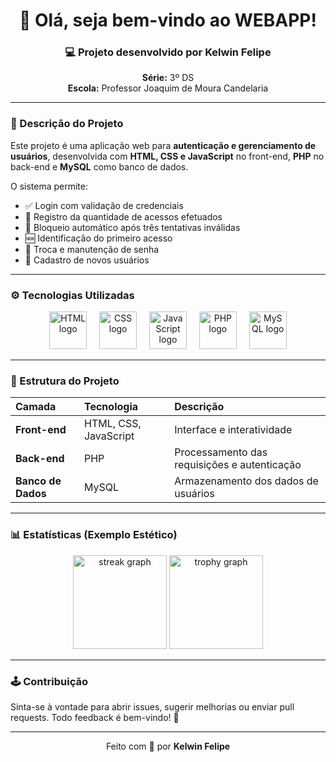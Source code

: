 <h1 align="center">👋 Olá, seja bem-vindo ao WEBAPP!</h1>

###

<h3 align="center">💻 Projeto desenvolvido por <strong>Kelwin Felipe</strong></h3>

<p align="center">
  <strong>Série:</strong> 3º DS <br>
  <strong>Escola:</strong> Professor Joaquim de Moura Candelaria
</p>

---

### 🧾 Descrição do Projeto

Este projeto é uma aplicação web para **autenticação e gerenciamento de usuários**, desenvolvida com **HTML, CSS e JavaScript** no front-end, **PHP** no back-end e **MySQL** como banco de dados.

O sistema permite:

* ✅ Login com validação de credenciais
* 🔢 Registro da quantidade de acessos efetuados
* 🚫 Bloqueio automático após três tentativas inválidas
* 🆕 Identificação do primeiro acesso
* 🔐 Troca e manutenção de senha
* 🧍 Cadastro de novos usuários

---

### ⚙️ Tecnologias Utilizadas

<div align="center">
  <img src="https://skillicons.dev/icons?i=html" height="60" alt="HTML logo" />
  <img width="12" />
  <img src="https://skillicons.dev/icons?i=css" height="60" alt="CSS logo" />
  <img width="12" />
  <img src="https://skillicons.dev/icons?i=javascript" height="60" alt="JavaScript logo" />
  <img width="12" />
  <img src="https://skillicons.dev/icons?i=php" height="60" alt="PHP logo" />
  <img width="12" />
  <img src="https://skillicons.dev/icons?i=mysql" height="60" alt="MySQL logo" />
</div>

---

### 🧩 Estrutura do Projeto

| Camada             | Tecnologia            | Descrição                                    |
| :----------------- | :-------------------- | :------------------------------------------- |
| **Front-end**      | HTML, CSS, JavaScript | Interface e interatividade                   |
| **Back-end**       | PHP                   | Processamento das requisições e autenticação |
| **Banco de Dados** | MySQL                 | Armazenamento dos dados de usuários          |

---

### 📊 Estatísticas (Exemplo Estético)

<div align="center">
  <img src="https://streak-stats.demolab.com?user=kelwinfelipe&locale=pt-br&mode=daily&theme=dracula&hide_border=false&border_radius=5" height="150" alt="streak graph" />
  <img src="https://github-profile-trophy.vercel.app?username=kelwinfelipe&theme=dracula&column=-1&row=1&margin-w=8&margin-h=8" height="150" alt="trophy graph" />
</div>

---

### 🕹️ Contribuição

Sinta-se à vontade para abrir issues, sugerir melhorias ou enviar pull requests.
Todo feedback é bem-vindo! 💬

---

<p align="center">Feito com 💙 por <strong>Kelwin Felipe</strong></p>
